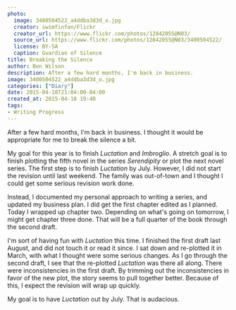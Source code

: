 ```yaml
---
photo:
  image: 3400504522_a4ddba3d3d_o.jpg
  creator: swimfinfan/Flickr
  creator_url: https://www.flickr.com/photos/12842055@N03/
  source_url: https://www.flickr.com/photos/12842055@N03/3400504522/
  license: BY-SA
  caption: Guardian of Silence
title: Breaking the Silence
author: Ben Wilson
description: After a few hard months, I'm back in business.
image: 3400504522_a4ddba3d3d_o.jpg
categories: ["Diary"]
date: 2015-04-18T21:04:00-04:00
created_at: 2015-04-18 19:40
tags:
- Writing Progress
---
```


After a few hard months, I'm back in business. I thought it would be appropriate for me to break the silence a bit.

<!--more-->

My goal for this year is to finish *Luctation* and *Imbroglio*. A stretch goal is to finish plotting the fifth novel in the series *Serendipity* or plot the next novel series. The first step is to finish *Luctation* by July. However, I did not start the revision until last weekend. The family was out-of-town and I thought I could get some serious revision work done.

Instead, I documented my personal approach to writing a series, and updated my business plan. I did get the first chapter edited as I planned. Today I wrapped up chapter two. Depending on what's going on tomorrow, I might get chapter three done. That will be a full quarter of the book through the second draft.

I'm sort of having fun with *Luctation* this time. I finished the first draft last August, and did not touch it or read it since. I sat down and re-plotted it in March, with what I thought were some serious changes. As I go through the second draft, I see that the re-plotted *Luctation* was there all along. There were inconsistencies in the first draft. By trimming out the inconsistencies in favor of the new plot, the story seems to pull together better. Because of this, I expect the revision will wrap up quickly.

My goal is to have *Luctation* out by July. That is audacious.
